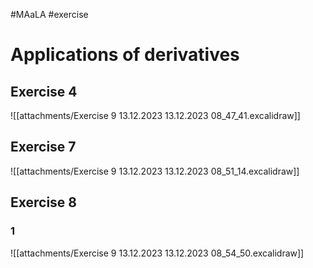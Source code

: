 #MAaLA #exercise 

# Applications of derivatives
## Exercise 4
![[attachments/Exercise 9 13.12.2023 13.12.2023 08_47_41.excalidraw]]

## Exercise 7
![[attachments/Exercise 9 13.12.2023 13.12.2023 08_51_14.excalidraw]]

## Exercise 8
### 1
![[attachments/Exercise 9 13.12.2023 13.12.2023 08_54_50.excalidraw]]
